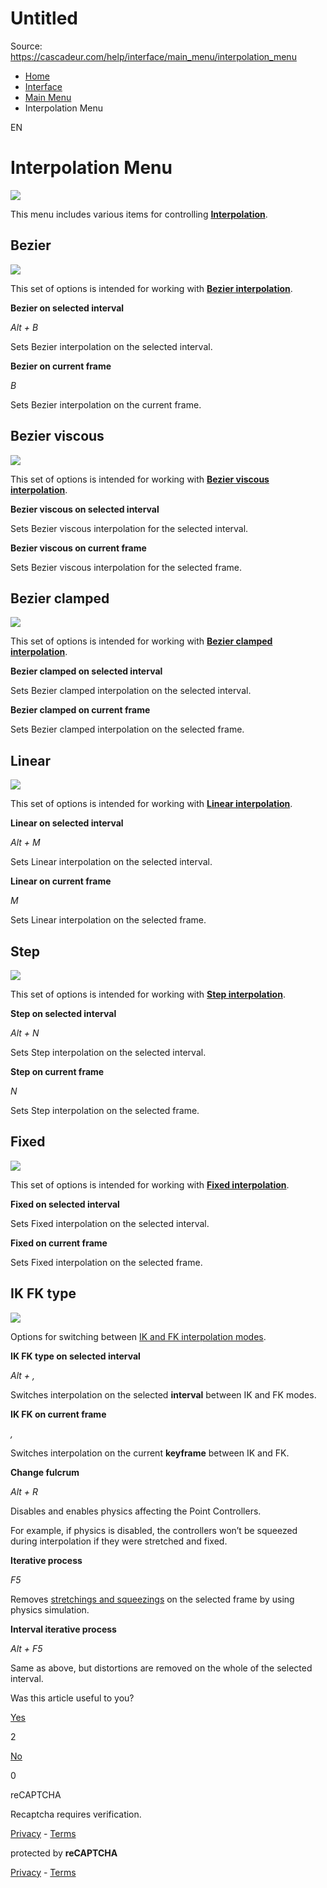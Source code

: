 # Untitled

Source: https://cascadeur.com/help/interface/main_menu/interpolation_menu

- [Home](https://cascadeur.com/help)
- [Interface](https://cascadeur.com/help/interface)
- [Main Menu](https://cascadeur.com/help/interface/main_menu)
- Interpolation Menu

EN

# Interpolation Menu

![](https://cascadeur.com/images/category/2023/01/19/d2dba01457824799d6257f91a13b5575.png)

This menu includes various items for controlling [**Interpolation**](https://cascadeur.com/help/interpolation).

## Bezier

![](https://cascadeur.com/images/category/2025/08/06/1ff1c2dd5fd6e7fff194e888ec358495.png)

This set of options is intended for working with [**Bezier interpolation**](https://cascadeur.com/help/interpolation#bezier_interpolation).

**Bezier on selected interval**

_Alt + B_

Sets Bezier interpolation on the selected interval.

**Bezier on current frame**

_B_

Sets Bezier interpolation on the current frame.

## Bezier viscous

![](https://cascadeur.com/images/category/2025/08/06/9b283f40ac23592b66fbdd06fe144d60.png)

This set of options is intended for working with [**Bezier viscous interpolation**](https://cascadeur.com/help/interpolation#bezier_viscous_interpolation).

**Bezier viscous on selected interval**

Sets Bezier viscous interpolation for the selected interval.

**Bezier viscous on current frame**

Sets Bezier viscous interpolation for the selected frame.

## Bezier clamped

![](https://cascadeur.com/images/category/2025/08/06/5529d1a14a1f99285078a6d6d9ea0a3f.png)

This set of options is intended for working with [**Bezier clamped interpolation**](https://cascadeur.com/help/interpolation#interpolation_bezier_clamped).

**Bezier clamped on selected interval**

Sets Bezier clamped interpolation on the selected interval.

**Bezier clamped on current frame**

Sets Bezier clamped interpolation on the selected frame.

## Linear

![](https://cascadeur.com/images/category/2025/08/06/02ca4c29337d44938b5cb3e5e43a58ff.png)

This set of options is intended for working with [**Linear interpolation**](https://cascadeur.com/help/interpolation#linear_interpolation).

**Linear on selected interval**

_Alt + M_

Sets Linear interpolation on the selected interval.

**Linear on current frame**

_M_

Sets Linear interpolation on the selected frame.

## Step

![](https://cascadeur.com/images/category/2025/08/06/11019dcd3c5b36bc23791bd1f8911eae.png)

This set of options is intended for working with [**Step interpolation**](https://cascadeur.com/help/interpolation#step_interpolation).

**Step on selected interval**

_Alt + N_

Sets Step interpolation on the selected interval.

**Step on current frame**

_N_

Sets Step interpolation on the selected frame.

## Fixed

![](https://cascadeur.com/images/category/2025/08/06/8f73661527461e0bec16dda1f91458b5.png)

This set of options is intended for working with [**Fixed interpolation**](https://cascadeur.com/help/interpolation#fixed_interpolation).

**Fixed on selected interval**

Sets Fixed interpolation on the selected interval.

**Fixed on current frame**

Sets Fixed interpolation on the selected frame.

## IK FK type

![](https://cascadeur.com/images/category/2023/01/19/9ecf96817e31c47f211fa32479651d3c.png)

Options for switching between [IK and FK interpolation modes](https://cascadeur.com/help/interpolation#ik_and_fk_interpolation).

**IK FK type on selected interval**

_Alt + ,_

Switches interpolation on the selected **interval** between IK and FK modes.

**IK FK on current frame**

_,_

Switches interpolation on the current **keyframe** between IK and FK.

**Change fulcrum**

_Alt + R_

Disables and enables physics affecting the Point Controllers.

For example, if physics is disabled, the controllers won’t be squeezed during interpolation if they were stretched and fixed.

**Iterative process**

_F5_

Removes [stretchings and squeezings](https://cascadeur.com/help/point_controllers#stretching_and_squeezing) on the selected frame by using physics simulation.

**Interval iterative process**

_Alt + F5_

Same as above, but distortions are removed on the whole of the selected interval.

Was this article useful to you?

[Yes](https://cascadeur.com/help/rest/add-mark "Yes")

2

[No](https://cascadeur.com/help/rest/add-mark "No")

0

reCAPTCHA

Recaptcha requires verification.

[Privacy](https://www.google.com/intl/en/policies/privacy/) \- [Terms](https://www.google.com/intl/en/policies/terms/)

protected by **reCAPTCHA**

[Privacy](https://www.google.com/intl/en/policies/privacy/) \- [Terms](https://www.google.com/intl/en/policies/terms/)